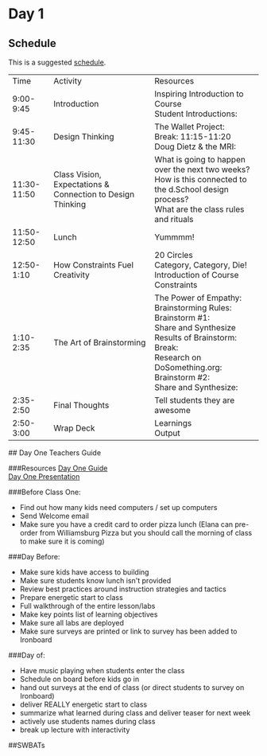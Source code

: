 # Day 1

## Schedule

This is a suggested [schedule](https://docs.google.com/document/d/1YoLu5_kmjABDJ5cfwFDOs_aZBi7YKJA90Ic81VbiXHo/edit). 

<table>
    <tr>
        <td>Time</td>
        <td>Activity</td>
        <td>Resources</td>
    </tr>
    <tr>
        <td>9:00-9:45</td>
        <td>Introduction</td>
        <td>
            Inspiring Introduction to Course<br>
            Student Introductions:
        </td>
    </tr>
    <tr>
        <td>9:45-11:30</td>
        <td>Design Thinking</td>
        <td>
            The Wallet Project:<br>
            Break: 11:15-11:20<br>
            Doug Dietz & the MRI:
        </td>
    </tr>
    <tr>
        <td>11:30-11:50</td>
        <td>Class Vision, Expectations & Connection to Design Thinking</td>
        <td>
            What is going to happen over the next two weeks?<br>
            How is this connected to the d.School design process?<br>
            What are the class rules and rituals
        </td>
    </tr>
    <tr>
        <td>11:50-12:50</td>
        <td>Lunch</td>
        <td>
            Yummmm!
        </td>
    </tr>
    <tr>
        <td>12:50-1:10</td>
        <td>How Constraints Fuel Creativity</td>
        <td>
          20 Circles<br>
          Category, Category, Die!<br>
          Introduction of Course Constraints<br>
        </td>
    </tr>
    <tr>
        <td>1:10-2:35</td>
        <td>The Art of Brainstorming</td>
        <td>
            The Power of Empathy: <br>
            Brainstorming Rules:<br>
            Brainstorm #1: <br>
            Share and Synthesize Results of Brainstorm: <br>
            Break: <br>
            Research on DoSomething.org: <br>
            Brainstorm #2:<br>
            Share and Synthesize:<br>
        </td>
    </tr>
    <tr>
        <td>2:35-2:50</td>
        <td>Final Thoughts</td>
        <td>
           Tell students they are awesome
        </td>
    </tr>
    <tr>
        <td>2:50-3:00</td>
        <td>Wrap Deck</td>
        <td>
            Learnings<br>
            Output
        </td>
    </tr>
</table>
## Day One Teachers Guide

###Resources
[Day One Guide](https://docs.google.com/document/d/12f3R2i_XnbtAjCDZ3dL8GKcUl1wwn7cFDKR-68I3hTI/edit)<br>
[Day One Presentation](https://docs.google.com/presentation/d/18BpahIb-A_y4gWmgJbQLVXwIA-dL8hObC5M2z5pZCFo/edit)

###Before Class One:
+ Find out how many kids need computers / set up computers
+ Send Welcome email
+ Make sure you have a credit card to order pizza lunch (Elana can pre-order from Williamsburg Pizza but you should call the morning of class to make sure it is coming)

###Day Before:
+ Make sure kids have access to building
+ Make sure students know lunch isn't provided
+ Review best practices around instruction strategies and tactics
+ Prepare energetic start to class
+ Full walkthrough of the entire lesson/labs
+ Make key points list of learning objectives
+ Make sure all labs are deployed
+ Make sure surveys are printed or link to survey has been added to Ironboard 

###Day of:
+ Have music playing when students enter the class
+ Schedule on board before kids go in
+ hand out surveys at the end of class (or direct students to survey on Ironboard)
+ deliver REALLY energetic start to class
+ summarize what learned during class and deliver teaser for next week
+ actively use students names during class
+ break up lecture with interactivity


##SWBATs

